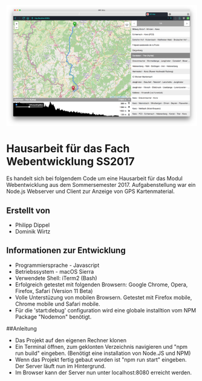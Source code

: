 ![Screenshot](https://raw.githubusercontent.com/Pjirlip/Web-GPS-Map/master/docu/Screenshot.png)

# Hausarbeit für das Fach Webentwicklung SS2017

Es handelt sich bei folgendem Code um eine Hausarbeit für das Modul Webentwicklung aus dem Sommersemester 2017.
Aufgabenstellung war ein Node.js Webserver und Client zur Anzeige von GPS Kartenmaterial.

## Erstellt von
* Philipp Dippel
* Dominik Wirtz

## Informationen zur Entwicklung
* Programmiersprache - Javascript
* Betriebssystem - macOS Sierra
* Verwendete Shell: iTerm2 (Bash)
* Erfolgreich getestet mit folgenden Browsern: Google Chrome, Opera, Firefox, Safari (Version 11 Beta)
* Volle Unterstüzung von mobilen Browsern. Getestet mit Firefox mobile, Chrome mobile und Safari mobile.
* Für die 'start:debug' configuration wird eine globale installtion vom NPM Package "Nodemon" benötigt.

##Anleitung
* Das Projekt auf den eigenen Rechner klonen
* Ein Terminal öffnen, zum geklonten Verzeichnis navigieren und "npm run build" eingeben. (Benötigt eine installation von Node.JS und NPM)
* Wenn das Projekt fertig gebaut worden ist "npm run start" eingeben. Der Server läuft nun im Hintergrund. 
* Im Browser kann der Server nun unter localhost:8080 erreicht werden.